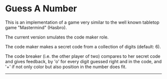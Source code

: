 # Guess A Number

This is an implementation of a game very similar to the well known tabletop game "Mastermind"
(Hasbro).

The current version smulates the code maker role.

The code maker makes a secret code from a collection of digits (default: 6).

The code breaker (i.e. the other player of two) compares to her secret code and gives feedback,
by 'o' for every digit guessed right and in the code, and '+' if not only color but also
position in the number does fit.

---
